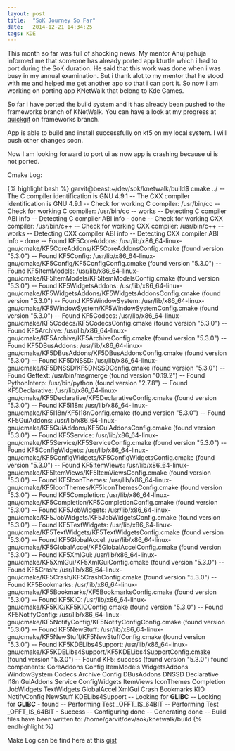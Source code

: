 ```yaml
---
layout: post
title:  "SoK Journey So Far"
date:   2014-12-21 14:34:25
tags: KDE
---
```

This month so far was full of shocking news. My mentor Anuj pahuja informed me that someone has already ported app kturtle which i had to port during the SoK duration. He said that this work was done when i was busy in my annual examination. But i thank alot to my mentor that he stood with me and helped me get another app so that i can port it. So now i am working on porting app KNetWalk that belong to Kde Games.

So far i have ported the build system and it has already bean pushed to the frameworks branch of KNetWalk. You can have a look at my progress at [quickgit](http://quickgit.kde.org/?p=knetwalk.git) on frameworks branch.

App is able to build and install successfully on kf5 on my local system. I will push other changes soon.

Now I am looking forward to port ui as now app is crashing because ui is not ported.

Cmake Log:

{% highlight bash %}
garvit@beast:~/dev/sok/knetwalk/build$ cmake ../
-- The C compiler identification is GNU 4.9.1
-- The CXX compiler identification is GNU 4.9.1
-- Check for working C compiler: /usr/bin/cc
-- Check for working C compiler: /usr/bin/cc -- works
-- Detecting C compiler ABI info
-- Detecting C compiler ABI info - done
-- Check for working CXX compiler: /usr/bin/c++
-- Check for working CXX compiler: /usr/bin/c++ -- works
-- Detecting CXX compiler ABI info
-- Detecting CXX compiler ABI info - done
-- Found KF5CoreAddons: /usr/lib/x86_64-linux-gnu/cmake/KF5CoreAddons/KF5CoreAddonsConfig.cmake (found version "5.3.0")
-- Found KF5Config: /usr/lib/x86_64-linux-gnu/cmake/KF5Config/KF5ConfigConfig.cmake (found version "5.3.0")
-- Found KF5ItemModels: /usr/lib/x86_64-linux-gnu/cmake/KF5ItemModels/KF5ItemModelsConfig.cmake (found version "5.3.0")
-- Found KF5WidgetsAddons: /usr/lib/x86_64-linux-gnu/cmake/KF5WidgetsAddons/KF5WidgetsAddonsConfig.cmake (found version "5.3.0")
-- Found KF5WindowSystem: /usr/lib/x86_64-linux-gnu/cmake/KF5WindowSystem/KF5WindowSystemConfig.cmake (found version "5.3.0")
-- Found KF5Codecs: /usr/lib/x86_64-linux-gnu/cmake/KF5Codecs/KF5CodecsConfig.cmake (found version "5.3.0")
-- Found KF5Archive: /usr/lib/x86_64-linux-gnu/cmake/KF5Archive/KF5ArchiveConfig.cmake (found version "5.3.0")
-- Found KF5DBusAddons: /usr/lib/x86_64-linux-gnu/cmake/KF5DBusAddons/KF5DBusAddonsConfig.cmake (found version "5.3.0")
-- Found KF5DNSSD: /usr/lib/x86_64-linux-gnu/cmake/KF5DNSSD/KF5DNSSDConfig.cmake (found version "5.3.0")
-- Found Gettext: /usr/bin/msgmerge (found version "0.19.2")
-- Found PythonInterp: /usr/bin/python (found version "2.7.8")
-- Found KF5Declarative: /usr/lib/x86_64-linux-gnu/cmake/KF5Declarative/KF5DeclarativeConfig.cmake (found version "5.3.0")
-- Found KF5I18n: /usr/lib/x86_64-linux-gnu/cmake/KF5I18n/KF5I18nConfig.cmake (found version "5.3.0")
-- Found KF5GuiAddons: /usr/lib/x86_64-linux-gnu/cmake/KF5GuiAddons/KF5GuiAddonsConfig.cmake (found version "5.3.0")
-- Found KF5Service: /usr/lib/x86_64-linux-gnu/cmake/KF5Service/KF5ServiceConfig.cmake (found version "5.3.0")
-- Found KF5ConfigWidgets: /usr/lib/x86_64-linux-gnu/cmake/KF5ConfigWidgets/KF5ConfigWidgetsConfig.cmake (found version "5.3.0")
-- Found KF5ItemViews: /usr/lib/x86_64-linux-gnu/cmake/KF5ItemViews/KF5ItemViewsConfig.cmake (found version "5.3.0")
-- Found KF5IconThemes: /usr/lib/x86_64-linux-gnu/cmake/KF5IconThemes/KF5IconThemesConfig.cmake (found version "5.3.0")
-- Found KF5Completion: /usr/lib/x86_64-linux-gnu/cmake/KF5Completion/KF5CompletionConfig.cmake (found version "5.3.0")
-- Found KF5JobWidgets: /usr/lib/x86_64-linux-gnu/cmake/KF5JobWidgets/KF5JobWidgetsConfig.cmake (found version "5.3.0")
-- Found KF5TextWidgets: /usr/lib/x86_64-linux-gnu/cmake/KF5TextWidgets/KF5TextWidgetsConfig.cmake (found version "5.3.0")
-- Found KF5GlobalAccel: /usr/lib/x86_64-linux-gnu/cmake/KF5GlobalAccel/KF5GlobalAccelConfig.cmake (found version "5.3.0")
-- Found KF5XmlGui: /usr/lib/x86_64-linux-gnu/cmake/KF5XmlGui/KF5XmlGuiConfig.cmake (found version "5.3.0")
-- Found KF5Crash: /usr/lib/x86_64-linux-gnu/cmake/KF5Crash/KF5CrashConfig.cmake (found version "5.3.0")
-- Found KF5Bookmarks: /usr/lib/x86_64-linux-gnu/cmake/KF5Bookmarks/KF5BookmarksConfig.cmake (found version "5.3.0")
-- Found KF5KIO: /usr/lib/x86_64-linux-gnu/cmake/KF5KIO/KF5KIOConfig.cmake (found version "5.3.0")
-- Found KF5NotifyConfig: /usr/lib/x86_64-linux-gnu/cmake/KF5NotifyConfig/KF5NotifyConfigConfig.cmake (found version "5.3.0")
-- Found KF5NewStuff: /usr/lib/x86_64-linux-gnu/cmake/KF5NewStuff/KF5NewStuffConfig.cmake (found version "5.3.0")
-- Found KF5KDELibs4Support: /usr/lib/x86_64-linux-gnu/cmake/KF5KDELibs4Support/KF5KDELibs4SupportConfig.cmake (found version "5.3.0")
-- Found KF5: success (found version "5.3.0") found components:  CoreAddons Config ItemModels WidgetsAddons WindowSystem Codecs Archive Config DBusAddons DNSSD Declarative I18n GuiAddons Service ConfigWidgets ItemViews IconThemes Completion JobWidgets TextWidgets GlobalAccel XmlGui Crash Bookmarks KIO NotifyConfig NewStuff KDELibs4Support
-- Looking for __GLIBC__
-- Looking for __GLIBC__ - found
-- Performing Test _OFFT_IS_64BIT
-- Performing Test _OFFT_IS_64BIT - Success
-- Configuring done
-- Generating done
-- Build files have been written to: /home/garvit/dev/sok/knetwalk/build
{% endhighlight %}

Make Log can be find here at this [gist](https://gist.github.com/garvitdelhi/0e21a095dcfc8cfef170)
